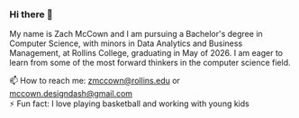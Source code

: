 ### Hi there 👋


My name is Zach McCown and I am pursuing a Bachelor's degree in Computer Science, with minors in Data Analytics and Business Management, at Rollins College, graduating in May of 2026. I am eager to learn from some of the most forward thinkers in the computer science field.

📫 How to reach me: zmccown@rollins.edu or mccown.designdash@gmail.com                                                                        
⚡ Fun fact: I love playing basketball and working with young kids



